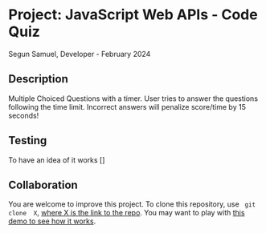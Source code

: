
# Project: JavaScript Web APIs - Code Quiz

Segun Samuel, Developer - February 2024

## Description

 Multiple Choiced Questions with a timer. User tries to answer the questions following the time limit. Incorrect answers will penalize score/time by 15 seconds!

## Testing

To have an idea of it works []

## Collaboration

You are welcome to improve this project. To clone this repository, use ``` git clone  X```, 
[where X is the link to the repo](git@github.com:samueljohnsegun148/timer-quiz.git). You may want to play with [this demo  to see how it works](https://samueljohnsegun148.github.io/timer-quiz/).

